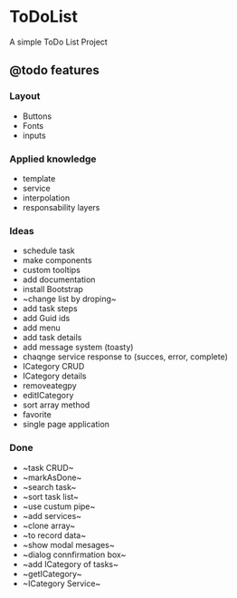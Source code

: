 # ToDoList

A simple ToDo List Project

## @todo features

### Layout

- Buttons
- Fonts
- inputs

### Applied knowledge

- template
- service
- interpolation
- responsability layers

### Ideas

- schedule task
- make components
- custom tooltips
- add documentation
- install Bootstrap
- ~change list by droping~
- add task steps
- add Guid ids
- add menu
- add task details
- add message system (toasty)
- chaqnge service response to (succes, error, complete)
- ICategory CRUD
- ICategory details
- removeategpy
- editICategory
- sort array method
- favorite
- single page application


### Done

- ~task CRUD~
- ~markAsDone~
- ~search task~
- ~sort task list~
- ~use custum pipe~
- ~add services~
- ~clone array~
- ~to record data~
- ~show modal mesages~
- ~dialog connfirmation box~
- ~add ICategory of tasks~
- ~getICategory~
-  ~ICategory Service~
